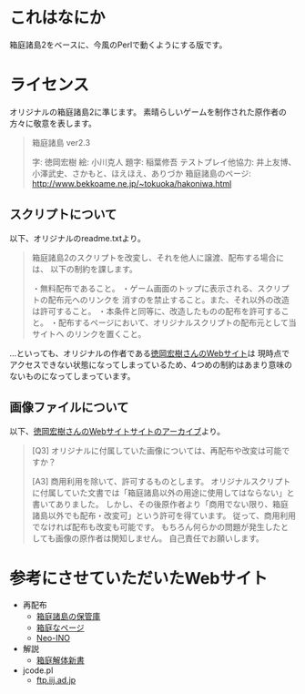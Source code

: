 # これはなにか

箱庭諸島2をベースに、今風のPerlで動くようにする版です。

# ライセンス

オリジナルの箱庭諸島2に準じます。
素晴らしいゲームを制作された原作者の方々に敬意を表します。

>  箱庭諸島 ver2.3
> 
>    字: 徳岡宏樹
>    絵: 小川克人
>  題字: 稲葉修吾
>  テストプレイ他協力: 井上友博、小澤武史、さかもと、ほえほえ、ありづか
>  箱庭諸島のページ: http://www.bekkoame.ne.jp/~tokuoka/hakoniwa.html

## スクリプトについて

以下、オリジナルのreadme.txtより。

> 箱庭諸島2のスクリプトを改変し、それを他人に譲渡、配布する場合には、
> 以下の制約を課します。
> 
> ・無料配布であること。
> ・ゲーム画面のトップに表示される、スクリプトの配布元へのリンクを
>   消すのを禁止すること。また、それ以外の改造は許可すること。
> ・本条件と同等に、改造したものの配布を許可すること。
> ・配布するページにおいて、オリジナルスクリプトの配布元として当サイトへ
>   のリンクを置くこと。

…といっても、オリジナルの作者である[徳岡宏樹さんのWebサイト](http://t.pos.to/hako/)は
現時点でアクセスできない状態になってしまっているため、4つめの制約はあまり意味のないものになってしまっています。

## 画像ファイルについて

以下、[徳岡宏樹さんのWebサイトサイトのアーカイブ](https://web.archive.org/web/20070113153728/http://t.pos.to/hako/)より。

> [Q3] オリジナルに付属していた画像については、再配布や改変は可能ですか？
> 
> [A3] 商用利用を除いて、許可するものとします。
> オリジナルスクリプトに付属していた文書では「箱庭諸島以外の用途に使用してはならない」と書いてありました。
> しかし、その後原作者より「商用でない限り、箱庭諸島以外でも配布・改変可」という許可を得ています。
> 従って、商用利用でなければ配布も改変も可能です。
> もちろん何らかの問題が発生したとしても画像の原作者は関知しません。
> 自己責任でお願いします。

# 参考にさせていただいたWebサイト

* 再配布
    * [箱庭諸島の保管庫](http://www.hakoniwa.net/hako/)
    * [箱庭なページ](http://hako.gob.jp/)
    * [Neo-INO](http://neo-sub.sakura.ne.jp/ino/hako/download.html)
* 解説
    * [箱庭解体新書](http://qqmh3psd.web.fc2.com/sadoga/)
* jcode.pl
    * [ftp.iij.ad.jp](ftp://ftp.iij.ad.jp/pub/IIJ/dist/utashiro/perl/)

